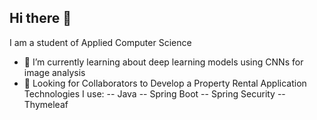 ## Hi there 👋
I am a student of Applied Computer Science 
- 🌱 I’m currently learning about deep learning models using CNNs for image analysis
- 👯 Looking for Collaborators to Develop a Property Rental Application
Technologies I use:
-- Java
-- Spring Boot
-- Spring Security
-- Thymeleaf
<!--
- 🔭 Currently, I am working 
- 🌱 I’m currently learning about deep learning models using CNNs for image analysis
- 👯 Looking for Collaborators to Develop a Property Rental Application
Technologies I use:
- Java
- Spring Boot
- Spring Security
- Thymeleaf


- 🤔 I’m looking for help with ...
- 💬 Ask me about ...
- 📫 How to reach me: ...
- 😄 Pronouns: ...
- ⚡ Fun fact: ...
-->
